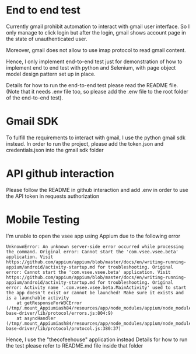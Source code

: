 # End to end test
Currently gmail prohibit automation to interact with gmail user interface. So I only manage to click login but after the login, gmail shows account page in the state of unauthenticated user.

Moreover, gmail does not allow to use imap protocol to read gmail content.

Hence, I only implement end-to-end test just for demonstration of how to implement end to end test with python and Selenium, with page object model design pattern set up in place.

Details for how to run the end-to-end test please read the README file. (Note that it needs .env file too, so please add the .env file to the root folder of the end-to-end test).

# Gmail SDK
To fulfill the requirements to interact with gmail, I use the python gmail sdk instead.
In order to run the project, please add the token.json and credentials.json into the gmail sdk folder

# API github interaction
Please follow the README in github interaction and add .env in order to use the API token in requests authorization

# Mobile Testing
I'm unable to open the vsee app using Appium due to the following error
```
UnknownError: An unknown server-side error occurred while processing the command. Original error: Cannot start the 'com.vsee.vsee.beta' application. Visit https://github.com/appium/appium/blob/master/docs/en/writing-running-appium/android/activity-startup.md for troubleshooting. Original error: Cannot start the 'com.vsee.vsee.beta' application. Visit https://github.com/appium/appium/blob/master/docs/en/writing-running-appium/android/activity-startup.md for troubleshooting. Original error: Activity name '.com.vsee.vsee.beta.MainActivity' used to start the app doesn't exist or cannot be launched! Make sure it exists and is a launchable activity
    at getResponseForW3CError (/tmp/.mount_Appiumiash84/resources/app/node_modules/appium/node_modules/appium-base-driver/lib/protocol/errors.js:804:9)
    at asyncHandler (/tmp/.mount_Appiumiash84/resources/app/node_modules/appium/node_modules/appium-base-driver/lib/protocol/protocol.js:380:37)
```
Hence, I use the "thecofeehouse" application instead
Details for how to run the test please refer to README.md file inside that folder